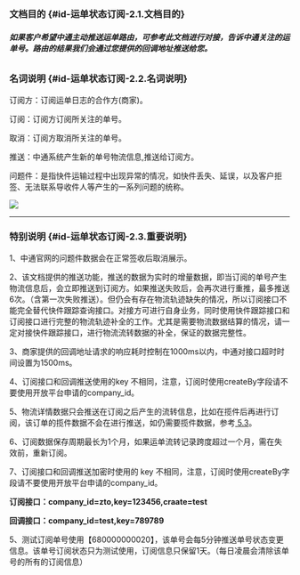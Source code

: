 ### **文档目的** {#id-运单状态订阅-2.1.文档目的}

######         **如果客户希望中通主动推送运单路由，可参考此文档进行对接，告诉中通关注的运单号。路由的结果我们会通过您提供的回调地址推送给您。**

### **名词说明** {#id-运单状态订阅-2.2.名词说明}

订阅方：订阅运单日志的合作方\(商家\)。

订阅：订阅方订阅所关注的单号。

取消：订阅方取消所关注的单号。

推送：中通系统产生新的单号物流信息,推送给订阅方。

问题件：是指快件运输过程中出现异常的情况，如快件丢失、延误，以及客户拒签、无法联系导收件人等产生的一系列问题的统称。

![](http://wiki.dev.ztosys.com/download/attachments/2983665/3Y%242B_GI1OSRL6~K%2909`X_I.png?version=1&modificationDate=1494398598000&api=v2)

---

### 特别**说明** {#id-运单状态订阅-2.3.重要说明}

1、中通官网的问题件数据会在正常签收后取消展示。

2、该文档提供的推送功能，推送的数据为实时的增量数据，即当订阅的单号产生物流信息后，会立即推送到订阅方。如果推送失败后，会再次进行重推，最多推送6次。（含第一次失败推送）。但仍会有存在物流轨迹缺失的情况，所以订阅接口不能完全替代快件跟踪查询接口。对接方可进行自身业务，同时使用快件跟踪接口和订阅接口进行完整的物流轨迹补全的工作。尤其是需要物流数据结算的情况，请一定对接快件跟踪接口，进行物流流转数据的补全，保证的数据完整性。

3、商家提供的回调地址请求的响应耗时控制在1000ms以内，中通对接口超时时间设置为1500ms。

4、订阅接口和回调推送使用的key 不相同，注意，订阅时使用createBy字段请不要使用开放平台申请的company\_id。

5、物流详情数据只会推送在订阅之后产生的流转信息，比如在揽件后再进行订阅，该订单的揽件数据不会在进行推送，如仍需要揽件数据，参考[ 5.3](https://wangqingqi.gitbooks.io/testbook/content/jie-kou-miao-shu/ding-yue-bing-fan-hui-wu-liu-xiang-qing.html "5.3  订阅并返回物流详情")。

6、订阅数据保存周期最长为1个月，如果运单流转记录跨度超过一个月，需在失效前，重新订阅。

7、订阅接口和回调推送加密时使用的 key 不相同，注意，订阅时使用createBy字段请不要使用开放平台申请的company\_id。

**订阅接口：company\_id=zto,key=123456,craate=test**

**回调接口：company\_id=test,key=789789**

5、测试订阅单号使用【680000000020】，该单号会每5分钟推送单号状态变更信息。该单号订阅状态只为测试使用，订阅信息只保留1天。（每日凌晨会清除该单号的所有的订阅信息）

